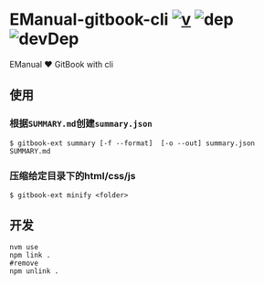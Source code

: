 # EManual-gitbook-cli [![v](https://img.shields.io/npm/v/emanual-gitbook-cli.svg)](https://www.npmjs.com/package/emanual-gitbook-cli) ![dep](https://img.shields.io/david/EManual/EManual-GitBook-cli.svg) ![devDep](https://img.shields.io/david/dev/strongloop/express.svg)
EManual :heart: GitBook  with cli 

## 使用

### 根据`SUMMARY.md`创建`summary.json`
    
```shell
$ gitbook-ext summary [-f --format]  [-o --out] summary.json SUMMARY.md 
```

### 压缩给定目录下的html/css/js

```shell
$ gitbook-ext minify <folder> 
```

## 开发

```
nvm use
npm link .
#remove
npm unlink .
```
